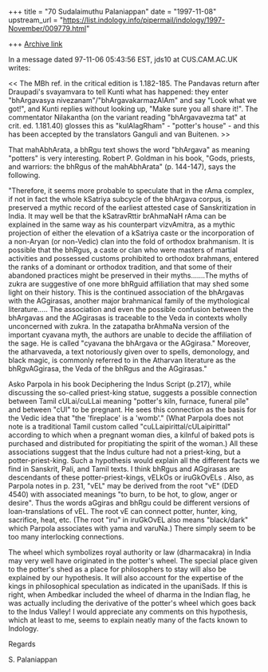 +++
title = "70 Sudalaimuthu Palaniappan"
date = "1997-11-08"
upstream_url = "https://list.indology.info/pipermail/indology/1997-November/009779.html"

+++
[Archive link](https://list.indology.info/pipermail/indology/1997-November/009779.html)

In a message dated 97-11-06 05:43:56 EST, jds10 at CUS.CAM.AC.UK writes:

<< The MBh ref. in the critical edition is 1.182-185. The Pandavas return
 after Draupadi's svayamvara to tell Kunti what has happened: they enter
 "bhArgavasya nivezanam"/"bhArgavakarmazAlAm" and say "Look what we got!",
 and Kunti replies without looking up, "Make sure you all share it!". The
 commentator Nilakantha (on the variant reading "bhArgavavezma tat" at
 crit. ed. 1.181.40) glosses this as "kulAlagRham" - "potter's house" - and
 this has been accepted by the translators Ganguli and van Buitenen. >>

That mahAbhArata, a bhRgu text shows the word "bhArgava" as meaning "potters"
is very interesting. Robert P. Goldman in his book, "Gods, priests, and
warriors: the bhRgus of the mahAbhArata" (p. 144-147), says the following.

"Therefore, it seems more probable to speculate that in the rAma complex, if
not in fact the whole kSatriya subcycle of the bhArgava corpus, is preserved
a mythic record of the earliest attested case of Sanskritization in India. It
may well be that the kSatravRttir brAhmaNaH rAma can be explained in the same
way as his counterpart vizvAmitra, as a mythic projection of either the
elevation of a kSatriya caste or the incorporation of a non-Aryan (or
non-Vedic) clan into the fold of orthodox  brahmanism.  It is possible that
the bhRgus, a caste or clan who were masters of martial activities and
possessed customs prohibited to orthodox brahmans, entered the ranks of a
dominant  or orthodox tradition, and that some of their abandoned practices
might be preserved in their myths.......The myths of zukra are suggestive of
one more bhRguid affiliation that may shed some light  on their history. This
is the continued association of the bhArgavas with the AGgirasas, another
major brahmanical family of the mythological literature..... The association
and even the possible confusion between the bhArgavas and the AGgirasas is
traceable to the Veda in contexts wholly unconcerned with zukra. In the
zatapatha brAhmaNa version of the important cyavana myth, the authors are
unable to decide the affiliation of the sage. He is called "cyavana the
bhArgava or the AGgirasa." Moreover, the atharvaveda, a text notoriously
given over to spells, demonology, and black magic, is commonly referred to in
the Atharvan literature as the bhRgvAGgirasa, the Veda of the bhRgus and the
AGgirasas."

Asko Parpola in his book Deciphering the Indus Script (p.217), while
discussing the so-called priest-king statue, suggests a possible connection
between Tamil cULai/cuLLai meaning "potter's kiln, furnace, funeral pile" and
between "cUl" to be pregnant. He sees this connection as the basis for the
Vedic idea that "the  'fireplace' is a 'womb'."  (What Parpola does not note
is a traditional Tamil custom called "cuLLaipirittal/cULaipirittal" according
to which when a pregnant woman dies, a kilnful of baked pots is purchased and
distributed for propitiating the spirit of the woman.) All these associations
suggest that the Indus culture had not a priest-king, but a
potter-priest-king. Such a hypothesis would explain all the different facts
we find in Sanskrit, Pali, and Tamil texts.  I think bhRgus and AGgirasas are
descendants of these potter-priest-kings, vELkOs or iruGkOvELs .  Also, as
Parpola notes in p. 231, "vEL" may be derived from the root "vE" (DED 4540)
with associated meanings "to burn, to be hot, to glow, anger or desire".
 Thus the words aGgiras and bhRgu could be different versions of
loan-translations of vEL.  The root vE can connect potter, hunter, king,
sacrifice, heat, etc. (The root "iru" in iruGkOvEL also means "black/dark"
which Parpola associates with yama and varuNa.) There simply seem to be too
many interlocking connections.

The wheel which symbolizes royal authority or law (dharmacakra) in India may
very well have originated in the potter's wheel. The special place given to
the potter's shed as a place for philosophers to stay will also be explained
by our hypothesis. It will also account for the expertise of the kings in
philosophical speculation as indicated in the upaniSads. If this is right,
when Ambedkar included the wheel of dharma in the Indian flag, he was
actually including the derivative of the potter's wheel which goes back to
the Indus Valley!   I would appreciate any comments on this hypothesis, which
at least to me, seems to explain neatly many of the facts known to Indology.

Regards

S. Palaniappan



